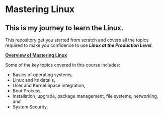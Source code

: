 # Mastering Linux
##  This is my journey to learn the Linux.
This repository get you started from scratch and covers all the topics required to make you confidence to use <b>*Linux at the Production Level*</b>.

<strong><u>Overview of Mastering Linux</u></strong>

Some of the key topics covered in this course includes:     
+   Basics of operating systems,       
+   Linux and its details,     
+   User and Kernel Space integration,      
+   Boot Process,      
+   installation, upgrade, package management, file systems, networking, and         
+   System Security.
